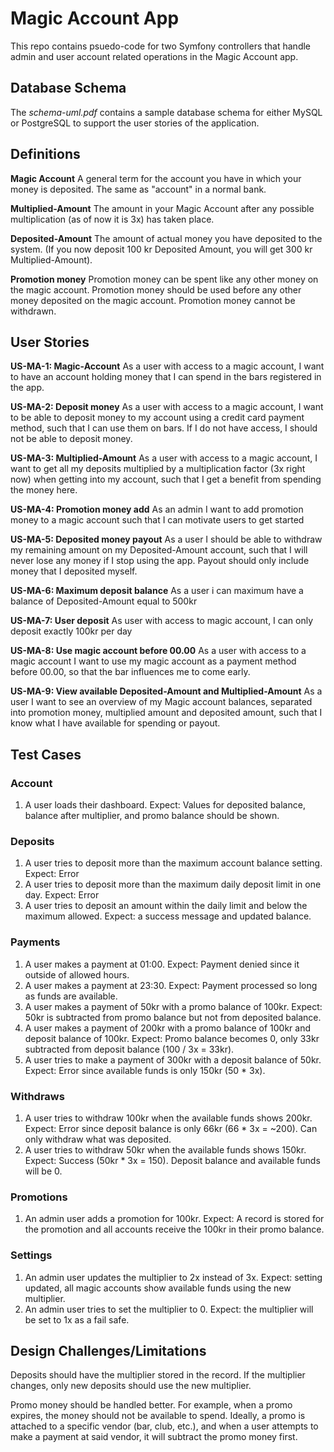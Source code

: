 # Magic Account App

This repo contains psuedo-code for two Symfony controllers that handle admin and user account related operations in the Magic Account app.

## Database Schema

The *schema-uml.pdf* contains a sample database schema for either MySQL or PostgreSQL to support the user stories of the application.

## Definitions

**Magic Account**
A general term for the account you have in which your money is deposited. The same as
"account" in a normal bank.

**Multiplied-Amount**
The amount in your Magic Account after any possible multiplication (as of now it is 3x) has
taken place.

**Deposited-Amount**
The amount of actual money you have deposited to the system. (If you now deposit 100 kr
Deposited Amount, you will get 300 kr Multiplied-Amount).

**Promotion money**
Promotion money can be spent like any other money on the magic account. Promotion money should be used before any other money deposited on the magic account.
Promotion money cannot be withdrawn.

## User Stories

**US-MA-1: Magic-Account**
As a user with access to a magic account, I want to have an account holding money that I
can spend in the bars registered in the app.

**US-MA-2: Deposit money**
As a user with access to a magic account, I want to be able to deposit money to my account
using a credit card payment method, such that I can use them on bars. If I do not have
access, I should not be able to deposit money.

**US-MA-3: Multiplied-Amount**
As a user with access to a magic account, I want to get all my deposits multiplied by a
multiplication factor (3x right now) when getting into my account, such that I get a benefit from spending the money here.

**US-MA-4: Promotion money add**
As an admin I want to add promotion money to a magic account such that I can motivate
users to get started

**US-MA-5: Deposited money payout**
As a user I should be able to withdraw my remaining amount on my Deposited-Amount
account, such that I will never lose any money if I stop using the app. Payout should only
include money that I deposited myself.

**US-MA-6: Maximum deposit balance**
As a user i can maximum have a balance of Deposited-Amount equal to 500kr

**US-MA-7: User deposit**
As user with access to magic account, I can only deposit exactly 100kr per day

**US-MA-8: Use magic account before 00.00**
As a user with access to a magic account I want to use my magic account as a payment
method before 00.00, so that the bar influences me to come early.

**US-MA-9: View available Deposited-Amount and Multiplied-Amount**
As a user I want to see an overview of my Magic account balances, separated into
promotion money, multiplied amount and deposited amount, such that I know what I have
available for spending or payout.

## Test Cases

### Account

1. A user loads their dashboard. Expect: Values for deposited balance, balance after multiplier, and promo balance should be shown.

### Deposits

1. A user tries to deposit more than the maximum account balance setting. Expect: Error
2. A user tries to deposit more than the maximum daily deposit limit in one day. Expect: Error
3. A user tries to deposit an amount within the daily limit and below the maximum allowed. Expect: a success message and updated balance.

### Payments

1. A user makes a payment at 01:00. Expect: Payment denied since it outside of allowed hours.
2. A user makes a payment at 23:30. Expect: Payment processed so long as funds are available.
3. A user makes a payment of 50kr with a promo balance of 100kr. Expect: 50kr is subtracted from promo balance but not from deposited balance.
4. A user makes a payment of 200kr with a promo balance of 100kr and deposit balance of 100kr. Expect: Promo balance becomes 0, only 33kr subtracted from deposit balance (100 / 3x = 33kr).
5. A user tries to make a payment of 300kr with a deposit balance of 50kr. Expect: Error since available funds is only 150kr (50 * 3x).

### Withdraws

1. A user tries to withdraw 100kr when the available funds shows 200kr. Expect: Error since deposit balance is only 66kr (66 * 3x = ~200). Can only withdraw what was deposited.
2. A user tries to withdraw 50kr when the available funds shows 150kr. Expect: Success (50kr * 3x = 150). Deposit balance and available funds will be 0.

### Promotions

1. An admin user adds a promotion for 100kr. Expect: A record is stored for the promotion and all accounts receive the 100kr in their promo balance.

### Settings

1. An admin user updates the multiplier to 2x instead of 3x. Expect: setting updated, all magic accounts show available funds using the new multiplier.
2. An admin user tries to set the multiplier to 0. Expect: the multiplier will be set to 1x as a fail safe.

## Design Challenges/Limitations

Deposits should have the multiplier stored in the record.  If the multiplier changes, only new deposits should use the new multiplier.

Promo money should be handled better. For example, when a promo expires, the money should not be available to spend.
Ideally, a promo is attached to a specific vendor (bar, club, etc.), and when a user attempts to make a payment at said vendor, it will subtract the promo money first.
